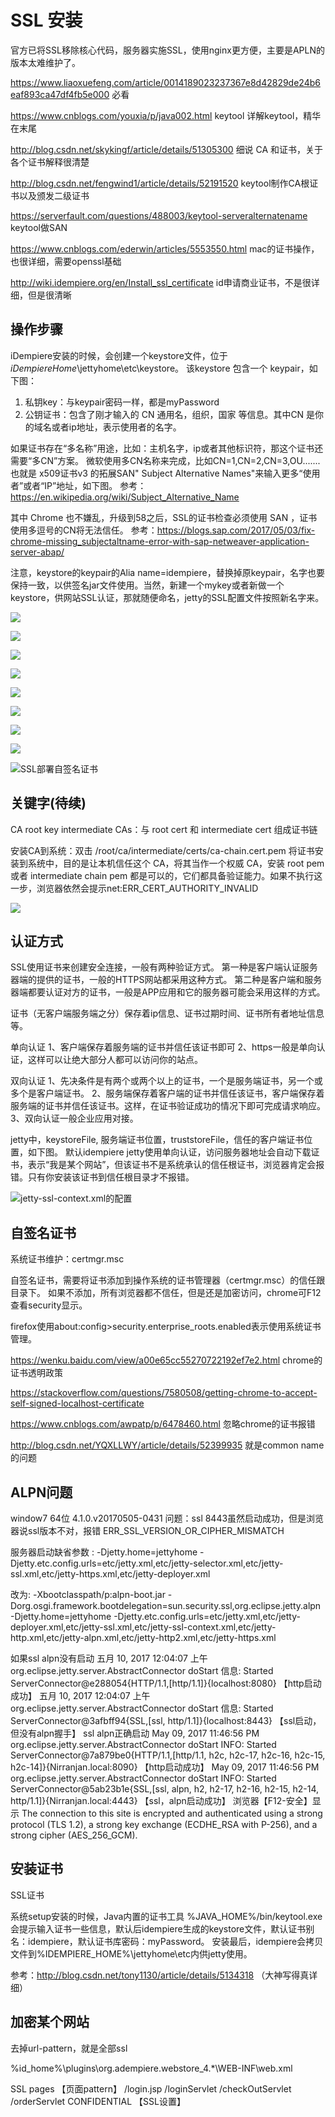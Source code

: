 SSL 安装
===

官方已将SSL移除核心代码，服务器实施SSL，使用nginx更方便，主要是APLN的版本太难维护了。


https://www.liaoxuefeng.com/article/0014189023237367e8d42829de24b6eaf893ca47df4fb5e000 必看

https://www.cnblogs.com/youxia/p/java002.html keytool 详解keytool，精华在末尾

http://blog.csdn.net/skykingf/article/details/51305300  细说 CA 和证书，关于各个证书解释很清楚

http://blog.csdn.net/fengwind1/article/details/52191520 keytool制作CA根证书以及颁发二级证书

https://serverfault.com/questions/488003/keytool-serveralternatename keytool做SAN

https://www.cnblogs.com/ederwin/articles/5553550.html mac的证书操作，也很详细，需要openssl基础

http://wiki.idempiere.org/en/Install_ssl_certificate id申请商业证书，不是很详细，但是很清晰

操作步骤
---

iDempiere安装的时候，会创建一个keystore文件，位于$iDempiereHome$\jettyhome\etc\keystore。
该keystore 包含一个 keypair，如下图：
1. 私钥key：与keypair密码一样，都是myPassword
2. 公钥证书：包含了刚才输入的 CN 通用名，组织，国家 等信息。其中CN 是你的域名或者ip地址，表示使用者的名字。

如果证书存在“多名称”用途，比如：主机名字，ip或者其他标识符，那这个证书还需要“多CN”方案。
微软使用多CN名称来完成，比如CN=1,CN=2,CN=3,OU.......
也就是 x509证书v3 的拓展SAN" Subject Alternative Names"来输入更多“使用者”或者“IP”地址，如下图。 
参考：https://en.wikipedia.org/wiki/Subject_Alternative_Name


其中 Chrome 也不嫌乱，升级到58之后，SSL的证书检查必须使用 SAN ，证书使用多逗号的CN将无法信任。
参考：https://blogs.sap.com/2017/05/03/fix-chrome-missing_subjectaltname-error-with-sap-netweaver-application-server-abap/

注意，keystore的keypair的Alia name=idempiere，替换掉原keypair，名字也要保持一致，以供签名jar文件使用。当然，新建一个mykey或者新做一个keystore，供网站SSL认证，那就随便命名，jetty的SSL配置文件按照新名字来。

![](https://static.oschina.net/uploads/space/2018/0422/212922_ES74_2720480.png)

![](https://static.oschina.net/uploads/space/2018/0422/212336_6z4D_2720480.png)

![](https://static.oschina.net/uploads/space/2018/0422/212348_IwGE_2720480.png)

![](https://static.oschina.net/uploads/space/2018/0422/212410_UDUK_2720480.png)

![](https://static.oschina.net/uploads/space/2018/0422/212403_ufj0_2720480.png)

![](https://static.oschina.net/uploads/space/2018/0422/212424_Ufr6_2720480.png)

![](https://static.oschina.net/uploads/space/2018/0422/212416_pCLT_2720480.png)

![](https://static.oschina.net/uploads/space/2018/0422/213459_vcaQ_2720480.jpg)

![SSL部署自签名证书](https://static.oschina.net/uploads/space/2017/1210/222543_6Zx2_2720480.png)

关键字(待续)
---

CA
root key
intermediate CAs：与 root cert 和 intermediate cert 组成证书链

安装CA到系统：双击 /root/ca/intermediate/certs/ca-chain.cert.pem 将证书安装到系统中，目的是让本机信任这个 CA，将其当作一个权威 CA，安装 root pem 或者 intermediate chain pem 都是可以的，它们都具备验证能力。如果不执行这一步，浏览器依然会提示net:ERR_CERT_AUTHORITY_INVALID

![](https://static.oschina.net/uploads/space/2017/1210/190425_TmgG_2720480.png)

认证方式
---

SSL使用证书来创建安全连接，一般有两种验证方式。
第一种是客户端认证服务器端的提供的证书，一般的HTTPS网站都采用这种方式。
第二种是客户端和服务器端都要认证对方的证书，一般是APP应用和它的服务器可能会采用这样的方式。

证书（无客户端服务端之分）保存着ip信息、证书过期时间、证书所有者地址信息等。

单向认证
1、客户端保存着服务端的证书并信任该证书即可
2、https一般是单向认证，这样可以让绝大部分人都可以访问你的站点。

双向认证
1、先决条件是有两个或两个以上的证书，一个是服务端证书，另一个或多个是客户端证书。
2、服务端保存着客户端的证书并信任该证书，客户端保存着服务端的证书并信任该证书。这样，在证书验证成功的情况下即可完成请求响应。
3、双向认证一般企业应用对接。

jetty中，keystoreFile, 服务端证书位置，truststoreFile，信任的客户端证书位置，如下图。
默认idempiere jetty使用单向认证，访问服务器地址会自动下载证书，表示“我是某个网站”，但该证书不是系统承认的信任根证书，浏览器肯定会报错。只有你安装该证书到信任根目录才不报错。

![jetty-ssl-context.xml的配置](https://static.oschina.net/uploads/space/2017/1210/192226_HZ52_2720480.png)

自签名证书
---

系统证书维护：certmgr.msc

自签名证书，需要将证书添加到操作系统的证书管理器（certmgr.msc）的信任跟目录下。
如果不添加，所有浏览器都不信任，但是还是加密访问，chrome可F12查看security显示。

firefox使用about:config>security.enterprise_roots.enabled表示使用系统证书管理。

https://wenku.baidu.com/view/a00e65cc55270722192ef7e2.html chrome的证书透明政策

https://stackoverflow.com/questions/7580508/getting-chrome-to-accept-self-signed-localhost-certificate

https://www.cnblogs.com/awpatp/p/6478460.html 忽略chrome的证书报错

http://blog.csdn.net/YQXLLWY/article/details/52399935 就是common name的问题

ALPN问题
---

window7 64位
4.1.0.v20170505-0431
问题：ssl 8443虽然启动成功，但是浏览器说ssl版本不对，报错
ERR_SSL_VERSION_OR_CIPHER_MISMATCH

服务器启动缺省参数 :
-Djetty.home=jettyhome 
-Djetty.etc.config.urls=etc/jetty.xml,etc/jetty-selector.xml,etc/jetty-ssl.xml,etc/jetty-https.xml,etc/jetty-deployer.xml

改为:
-Xbootclasspath/p:alpn-boot.jar
-Dorg.osgi.framework.bootdelegation=sun.security.ssl,org.eclipse.jetty.alpn 
-Djetty.home=jettyhome 
-Djetty.etc.config.urls=etc/jetty.xml,etc/jetty-deployer.xml,etc/jetty-ssl.xml,etc/jetty-ssl-context.xml,etc/jetty-http.xml,etc/jetty-alpn.xml,etc/jetty-http2.xml,etc/jetty-https.xml

如果ssl alpn没有启动
五月 10, 2017 12:04:07 上午 org.eclipse.jetty.server.AbstractConnector doStart
信息: Started ServerConnector@e288054{HTTP/1.1,[http/1.1]}{localhost:8080}  【http启动成功】
五月 10, 2017 12:04:07 上午 org.eclipse.jetty.server.AbstractConnector doStart
信息: Started ServerConnector@3afbff94{SSL,[ssl, http/1.1]}{localhost:8443}   【ssl启动，但没有alpn握手】
ssl alpn正确启动
May 09, 2017 11:46:56 PM org.eclipse.jetty.server.AbstractConnector doStart
INFO: Started ServerConnector@7a879be0{HTTP/1.1,[http/1.1, h2c, h2c-17, h2c-16, h2c-15, h2c-14]}{Nirranjan.local:8090}       【http启动成功】
May 09, 2017 11:46:56 PM org.eclipse.jetty.server.AbstractConnector doStart
INFO: Started ServerConnector@5ab23b1e{SSL,[ssl, alpn, h2, h2-17, h2-16, h2-15, h2-14, http/1.1]}{Nirranjan.local:4443}        【ssl，alpn启动成功】
浏览器【F12-安全】显示
The connection to this site is encrypted and authenticated using a strong protocol (TLS 1.2), a strong key exchange (ECDHE_RSA with P-256), and a strong cipher (AES_256_GCM).

安装证书
---

SSL证书

系统setup安装的时候，Java内置的证书工具 %JAVA_HOME%/bin/keytool.exe 会提示输入证书一些信息，默认后idempiere生成的keystore文件，默认证书别名：idempiere，默认证书库密码：myPassword。
安装最后，idempiere会拷贝文件到%IDEMPIERE_HOME%\jettyhome\etc内供jetty使用。

参考：http://blog.csdn.net/tony1130/article/details/5134318 （大神写得真详细）

加密某个网站
---

去掉url-pattern，就是全部ssl

%id_home%\plugins\org.adempiere.webstore_4.*\WEB-INF\web.xml

 <security-constraint>
    <web-resource-collection>
      <web-resource-name>SSL pages</web-resource-name>     【页面pattern】
      <url-pattern>/login.jsp</url-pattern>
      <url-pattern>/loginServlet</url-pattern>
      <url-pattern>/checkOutServlet</url-pattern>
      <url-pattern>/orderServlet</url-pattern>
    </web-resource-collection>

<user-data-constraint>
  <transport-guarantee>CONFIDENTIAL</transport-guarantee>  【SSL设置】
</user-data-constraint>
  </security-constraint> 

